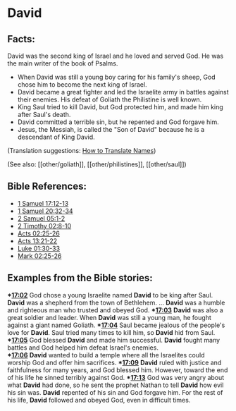 # David #

## Facts: ##

David was the second king of Israel and he loved and served God. He was the main writer of the book of Psalms.

* When David was still a young boy caring for his family's sheep, God chose him to become the next king of Israel. 
* David became a great fighter and led the Israelite army in battles against their enemies. His defeat of Goliath the Philistine is well known.
* King Saul tried to kill David, but God protected him, and made him king after Saul's death.
* David committed a terrible sin, but he repented and God forgave him.
* Jesus, the Messiah, is called the "Son of David" because he is a descendant of King David. 

(Translation suggestions: [How to Translate Names](en/ta-vol1/translate/man/translate-names))

(See also: [[other/goliath]], [[other/philistines]], [[other/saul]])

## Bible References: ##

* [1 Samuel 17:12-13](en/tn/1sa/help/17/12)
* [1 Samuel 20:32-34](en/tn/1sa/help/20/32)
* [2 Samuel 05:1-2](en/tn/2sa/help/05/01)
* [2 Timothy 02:8-10](en/tn/2ti/help/02/08)
* [Acts 02:25-26](en/tn/act/help/02/25)
* [Acts 13:21-22](en/tn/act/help/13/21)
* [Luke 01:30-33](en/tn/luk/help/01/30)
* [Mark 02:25-26](en/tn/mrk/help/02/25)

## Examples from the Bible stories: ##

  __*[17:02](en/tn/obs/help/17/02)__ God chose a young Israelite named __David__ to be king after Saul. __David__ was a shepherd from the town of Bethlehem. … __David__ was a humble and righteous man who trusted and obeyed God. 
  __*[17:03](en/tn/obs/help/17/03)__ __David__ was also a great soldier and leader. When __David__ was still a young man, he fought against a giant named Goliath. 
  __*[17:04](en/tn/obs/help/17/04)__ Saul became jealous of the people's love for __David__. Saul tried many times to kill him, so __David__ hid from Saul. 
  __*[17:05](en/tn/obs/help/17/05)__ God blessed __David__ and made him successful. __David__ fought many battles and God helped him defeat Israel's enemies.  
  __*[17:06](en/tn/obs/help/17/06)__ __David__ wanted to build a temple where all the Israelites could worship God and offer him sacrifices. 
  __*[17:09](en/tn/obs/help/17/09)__ __David__ ruled with justice and faithfulness for many years, and God blessed him. However, toward the end of his life he sinned terribly against God. 
  __*[17:13](en/tn/obs/help/17/13)__ God was very angry about what __David__ had done, so he sent the prophet Nathan to tell __David__ how evil his sin was. __David__ repented of his sin and God forgave him. For the rest of his life, __David__ followed and obeyed God, even in difficult times.